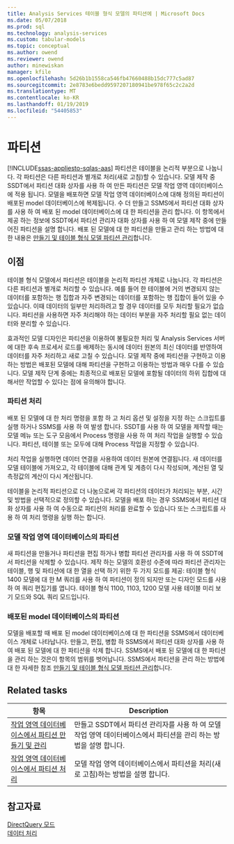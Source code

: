 ```yaml
---
title: Analysis Services 테이블 형식 모델의 파티션에 | Microsoft Docs
ms.date: 05/07/2018
ms.prod: sql
ms.technology: analysis-services
ms.custom: tabular-models
ms.topic: conceptual
ms.author: owend
ms.reviewer: owend
author: minewiskan
manager: kfile
ms.openlocfilehash: 5d26b1b1558ca546fb47660488b15dc777c5ad87
ms.sourcegitcommit: 2e8783e6bedd9597207180941be978f65c2c2a2d
ms.translationtype: MT
ms.contentlocale: ko-KR
ms.lasthandoff: 01/19/2019
ms.locfileid: "54405853"
---
```

# <a name="partitions"></a>파티션
[!INCLUDE[ssas-appliesto-sqlas-aas](../../includes/ssas-appliesto-sqlas-aas.md)]
  파티션은 테이블을 논리적 부분으로 나눕니다. 각 파티션은 다른 파티션과 별개로 처리(새로 고침)할 수 있습니다. 모델 제작 중 SSDT에서 파티션 대화 상자를 사용 하 여 만든 파티션은 모델 작업 영역 데이터베이스에 적용 됩니다. 모델을 배포하면 모델 작업 영역 데이터베이스에 대해 정의된 파티션이 배포된 model 데이터베이스에 복제됩니다. 수 더 만들고 SSMS에서 파티션 대화 상자를 사용 하 여 배포 된 model 데이터베이스에 대 한 파티션을 관리 합니다.  이 항목에서 제공 하는 정보에 SSDT에서 파티션 관리자 대화 상자를 사용 하 여 모델 제작 중에 만들어진 파티션을 설명 합니다. 배포 된 모델에 대 한 파티션을 만들고 관리 하는 방법에 대 한 내용은 [만들기 및 테이블 형식 모델 파티션 관리](../../analysis-services/tabular-models/create-and-manage-tabular-model-partitions-ssas-tabular.md)합니다.  
  
##  <a name="bkmk_benefits"></a> 이점  
 테이블 형식 모델에서 파티션은 테이블을 논리적 파티션 개체로 나눕니다. 각 파티션은 다른 파티션과 별개로 처리할 수 있습니다. 예를 들어 한 테이블에 거의 변경되지 않는 데이터를 포함하는 행 집합과 자주 변경되는 데이터를 포함하는 행 집합이 들어 있을 수 있습니다. 이때 데이터의 일부만 처리하려고 할 경우 데이터를 모두 처리할 필요가 없습니다. 파티션을 사용하면 자주 처리해야 하는 데이터 부분을 자주 처리할 필요 없는 데이터와 분리할 수 있습니다.  
  
 효과적인 모델 디자인은 파티션을 이용하여 불필요한 처리 및 Analysis Services 서버에 대한 후속 프로세서 로드를 배제하는 동시에 데이터 원본의 최신 데이터를 반영하여 데이터를 자주 처리하고 새로 고칠 수 있습니다. 모델 제작 중에 파티션을 구현하고 이용하는 방법은 배포된 모델에 대해 파티션을 구현하고 이용하는 방법과 매우 다를 수 있습니다. 모델 제작 단계 중에는 최종적으로 배포된 모델에 포함될 데이터의 하위 집합에 대해서만 작업할 수 있다는 점에 유의해야 합니다.  
  
### <a name="processing-partitions"></a>파티션 처리  
 배포 된 모델에 대 한 처리 명령을 포함 하 고 처리 옵션 및 설정을 지정 하는 스크립트를 실행 하거나 SSMS를 사용 하 여 발생 합니다. SSDT를 사용 하 여 모델을 제작할 때는 모델 메뉴 또는 도구 모음에서 Process 명령을 사용 하 여 처리 작업을 실행할 수 있습니다. 파티션, 테이블 또는 모두에 대해 Process 작업을 지정할 수 있습니다.  
  
 처리 작업을 실행하면 데이터 연결을 사용하여 데이터 원본에 연결됩니다. 새 데이터를 모델 테이블에 가져오고, 각 테이블에 대해 관계 및 계층이 다시 작성되며, 계산된 열 및 측정값의 계산이 다시 계산됩니다.  
  
 테이블을 논리적 파티션으로 더 나눔으로써 각 파티션의 데이터가 처리되는 부분, 시간 및 방법을 선택적으로 정의할 수 있습니다. 모델을 배포 하는 경우 SSMS에서 파티션 대화 상자를 사용 하 여 수동으로 파티션의 처리를 완료할 수 있습니다 또는 스크립트를 사용 하 여 처리 명령을 실행 하는 합니다.  
  
### <a name="partitions-in-the-model-workspace-database"></a>모델 작업 영역 데이터베이스의 파티션  
 새 파티션을 만들거나 파티션을 편집 하거나 병합 파티션 관리자를 사용 하 여 SSDT에서 파티션을 삭제할 수 있습니다. 제작 하는 모델의 호환성 수준에 따라 파티션 관리자는 테이블, 행 및 파티션에 대 한 열을 선택 하기 위한 두 가지 모드를 제공: 테이블 형식 1400 모델에 대 한 M 쿼리를 사용 하 여 파티션이 정의 되지만 또는 디자인 모드를 사용 하 여 쿼리 편집기를 엽니다. 테이블 형식 1100, 1103, 1200 모델 사용 테이블 미리 보기 모드와 SQL 쿼리 모드입니다. 
  
### <a name="partitions-in-a-deployed-model-database"></a>배포된 model 데이터베이스의 파티션  
 모델을 배포할 때 배포 된 model 데이터베이스에 대 한 파티션을 SSMS에서 데이터베이스 개체로 나타납니다. 만들고, 편집, 병합 하 SSMS에서 파티션 대화 상자를 사용 하 여 배포 된 모델에 대 한 파티션을 삭제 합니다. SSMS에서 배포 된 모델에 대 한 파티션을 관리 하는 것은이 항목의 범위를 벗어납니다. SSMS에서 파티션을 관리 하는 방법에 대 한 자세한 참조 [만들기 및 테이블 형식 모델 파티션 관리](../../analysis-services/tabular-models/create-and-manage-tabular-model-partitions-ssas-tabular.md)합니다.  
  
##  <a name="bkmk_related_tasks"></a> Related tasks  
  
|항목|Description|  
|-----------|-----------------|  
|[작업 영역 데이터베이스에서 파티션 만들기 및 관리](../../analysis-services/tabular-models/create-and-manage-partitions-in-the-workspace-database-ssas-tabular.md)|만들고 SSDT에서 파티션 관리자를 사용 하 여 모델 작업 영역 데이터베이스에서 파티션을 관리 하는 방법을 설명 합니다.|  
|[작업 영역 데이터베이스에서 파티션 처리](../../analysis-services/tabular-models/process-partitions-in-the-workspace-database-ssas-tabular.md)|모델 작업 영역 데이터베이스에서 파티션을 처리(새로 고침)하는 방법을 설명 합니다.|  
  
## <a name="see-also"></a>참고자료  
 [DirectQuery 모드](../../analysis-services/tabular-models/directquery-mode-ssas-tabular.md)   
 [데이터 처리](../../analysis-services/tabular-models/process-data-ssas-tabular.md)  
  
  
